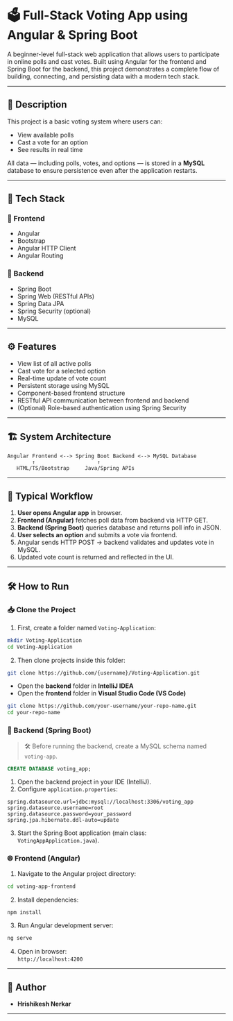 # 🗳️ Full-Stack Voting App using Angular & Spring Boot

A beginner-level full-stack web application that allows users to participate in online polls and cast votes. Built using Angular for the frontend and Spring Boot for the backend, this project demonstrates a complete flow of building, connecting, and persisting data with a modern tech stack.

---

## 📌 Description

This project is a basic voting system where users can:

- View available polls
- Cast a vote for an option
- See results in real time

All data — including polls, votes, and options — is stored in a **MySQL** database to ensure persistence even after the application restarts.

---

## 🧰 Tech Stack

### 🔹 Frontend

- Angular
- Bootstrap
- Angular HTTP Client
- Angular Routing

### 🔹 Backend

- Spring Boot
- Spring Web (RESTful APIs)
- Spring Data JPA
- Spring Security (optional)
- MySQL

---

## ⚙️ Features

- View list of all active polls
- Cast vote for a selected option
- Real-time update of vote count
- Persistent storage using MySQL
- Component-based frontend structure
- RESTful API communication between frontend and backend
- (Optional) Role-based authentication using Spring Security

---

## 🏗️ System Architecture

```
Angular Frontend <--> Spring Boot Backend <--> MySQL Database
        ↑                    ↑
   HTML/TS/Bootstrap     Java/Spring APIs
```

---

## 🔁 Typical Workflow

1. **User opens Angular app** in browser.
2. **Frontend (Angular)** fetches poll data from backend via HTTP GET.
3. **Backend (Spring Boot)** queries database and returns poll info in JSON.
4. **User selects an option** and submits a vote via frontend.
5. Angular sends HTTP POST → backend validates and updates vote in MySQL.
6. Updated vote count is returned and reflected in the UI.

---

## 🛠️ How to Run

### 📥 Clone the Project

1. First, create a folder named `Voting-Application`:

```bash
mkdir Voting-Application
cd Voting-Application
```

2. Then clone projects inside this folder:

```bash
git clone https://github.com/{username}/Voting-Application.git
```

- Open the **backend** folder in **IntelliJ IDEA**
- Open the **frontend** folder in **Visual Studio Code (VS Code)**

```bash
git clone https://github.com/your-username/your-repo-name.git
cd your-repo-name
```

### 🔧 Backend (Spring Boot)

> 🛠️ Before running the backend, create a MySQL schema named `voting-app`.

```sql
CREATE DATABASE voting_app;
```

1. Open the backend project in your IDE (IntelliJ).
2. Configure `application.properties`:

```properties
spring.datasource.url=jdbc:mysql://localhost:3306/voting_app
spring.datasource.username=root
spring.datasource.password=your_password
spring.jpa.hibernate.ddl-auto=update
```

3. Start the Spring Boot application (main class: `VotingAppApplication.java`).

### 🌐 Frontend (Angular)

1. Navigate to the Angular project directory:

```bash
cd voting-app-frontend
```

2. Install dependencies:

```bash
npm install
```

3. Run Angular development server:

```bash
ng serve
```

4. Open in browser:  
   `http://localhost:4200`

---

## 🙋 Author

- **Hrishikesh Nerkar**

---
